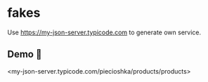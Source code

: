 # fakes

Use <https://my-json-server.typicode.com> to generate own service.

## Demo 🚀

<my-json-server.typicode.com/piecioshka/products/products>
